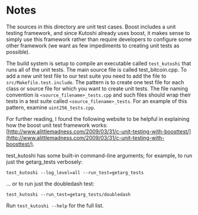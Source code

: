 # Notes
The sources in this directory are unit test cases.  Boost includes a
unit testing framework, and since Kutoshi already uses boost, it makes
sense to simply use this framework rather than require developers to
configure some other framework (we want as few impediments to creating
unit tests as possible).

The build system is setup to compile an executable called `test_kutoshi`
that runs all of the unit tests.  The main source file is called
test_bitcoin.cpp. To add a new unit test file to our test suite you need 
to add the file to `src/Makefile.test.include`. The pattern is to create 
one test file for each class or source file for which you want to create 
unit tests.  The file naming convention is `<source_filename>_tests.cpp` 
and such files should wrap their tests in a test suite 
called `<source_filename>_tests`. For an example of this pattern, 
examine `uint256_tests.cpp`.

For further reading, I found the following website to be helpful in
explaining how the boost unit test framework works:
[http://www.alittlemadness.com/2009/03/31/c-unit-testing-with-boosttest/](http://www.alittlemadness.com/2009/03/31/c-unit-testing-with-boosttest/).

test_kutoshi has some built-in command-line arguments; for
example, to run just the getarg_tests verbosely:

    test_kutoshi --log_level=all --run_test=getarg_tests

... or to run just the doubledash test:

    test_kutoshi --run_test=getarg_tests/doubledash

Run `test_kutoshi --help` for the full list.

